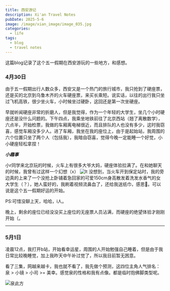```yaml
---
title: 西安游记 
description: Xi'an Travel Notes
pubDate: 2025-5-6
image: /image/xian_image/image_035.jpg
categories:
  - life
tags:
  - blog
  - travel notes
---
```

这篇blog记录了这个五一假期在西安游玩的一些地方，和感想。

### 4月30日

由于五一假期出行人数众多，西安又是一个热门的旅行城市，我只抢到了硬座票，还是买的北京到乌鲁木齐的火车硬座票，来买长乘短。说实话，以往的出行我只坐过飞机高铁，很少坐火车，小时候坐过硬卧，这回还是第一次坐硬座。

早就听闻硬座非常的折磨人，但是我觉得，作为一个年轻的大学生，坐几个小时硬座还是没什么问题的。下午四点，我乘坐地铁前往了北京西站（翘了离散数学），六点半，开始检票，我做的车厢离电梯很近，而且排队的人也没有多少，这时我窃喜，感觉车厢没多少人。进了车厢，我坐在我的座位上，由于是起始站，我周围的六个位置只坐了两个人（包括我），我暗自窃喜，觉得今晚一定能睡一个好觉，小小硬座轻松拿捏！

***小趣事***

小r同学来北京玩的时候，火车上有很多大爷大妈，硬座体验拉满了。在和她聊天的时候，我曾有过这样一个幻想（x）
![lt](/image/xian_image/image_000.jpg)
没想到，当火车开到保定站时，我的旁边真的上来了一个没抢上卧铺着急回家的可爱150cm身高散发着洗发水香气的女大学生（？），她人蛮好的，我刷着视频流鼻血了，还给我送纸巾，感恩🙏。可以说是这个五一假期好运的开始。

PS:可惜没聊上天，哈哈，i人。

晚上，剩余的座位已经没没买上座位的无座票人员沾满，而硬座的绝望体验才刚刚开始（。

---

### 5月1日 ###

凌晨12点，我打开b站，开始看幸运星，周围的人开始勉强自己睡着，但是由于我日常比较晚睡觉，加上我昨天中午补过觉了，所以我目前暂无困意。

看了三集，网越来越卡，我也就不看了，我先做个预测，这四位主角人气排名： 泉 > 小镜 > 小司 >= 美幸。感觉泉的性格和我有点像。都是临时抱佛脚类型呢。

![泉此方](/image/xian_image/qcf)
